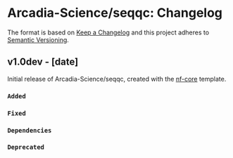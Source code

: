 # Arcadia-Science/seqqc: Changelog

The format is based on [Keep a Changelog](https://keepachangelog.com/en/1.0.0/)
and this project adheres to [Semantic Versioning](https://semver.org/spec/v2.0.0.html).

## v1.0dev - [date]

Initial release of Arcadia-Science/seqqc, created with the [nf-core](https://nf-co.re/) template.

### `Added`

### `Fixed`

### `Dependencies`

### `Deprecated`
